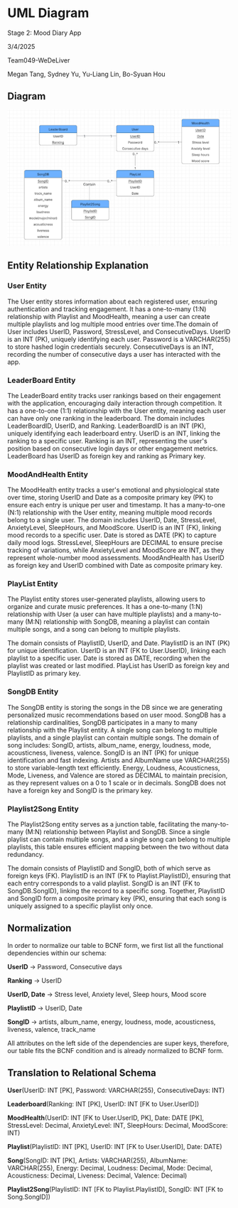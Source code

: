 # UML Diagram
Stage 2: Mood Diary App

3/4/2025

Team049-WeDeLiver

Megan Tang, Sydney Yu, Yu-Liang Lin, Bo-Syuan Hou
## Diagram
![UML Diagram](images/uml_diagram.png)

## Entity Relationship Explanation
### User Entity
The User entity stores information about each registered user, ensuring authentication and tracking engagement. It has a one-to-many (1:N) relationship with Playlist and MoodHealth, meaning a user can create multiple playlists and log multiple mood entries over time.The domain of User includes UserID, Password, StressLevel, and ConsecutiveDays. UserID is an INT (PK), uniquely identifying each user. Password is a VARCHAR(255) to store hashed login credentials securely. ConsecutiveDays is an INT, recording the number of consecutive days a user has interacted with the app. 


### LeaderBoard Entity
The LeaderBoard entity tracks user rankings based on their engagement with the application, encouraging daily interaction through competition. It has a one-to-one (1:1) relationship with the User entity, meaning each user can have only one ranking in the leaderboard. The domain includes LeaderBoardID, UserID, and Ranking. LeaderBoardID is an INT (PK), uniquely identifying each leaderboard entry. UserID is an INT, linking the ranking to a specific user. Ranking is an INT, representing the user's position based on consecutive login days or other engagement metrics. LeaderBoard has UserID as foreign key and ranking as Primary key. 


### MoodAndHealth Entity
The MoodHealth entity tracks a user's emotional and physiological state over time, storing UserID and Date as a composite primary key (PK) to ensure each entry is unique per user and timestamp. It has a many-to-one (N:1) relationship with the User entity, meaning multiple mood records belong to a single user. The domain includes UserID, Date, StressLevel, AnxietyLevel, SleepHours, and MoodScore. UserID is an INT (FK), linking mood records to a specific user. Date is stored as DATE (PK) to capture daily mood logs. StressLevel, SleepHours are DECIMAL to ensure precise tracking of variations, while AnxietyLevel and MoodScore are INT, as they represent whole-number mood assessments. MoodAndHealth has UserID as foreign key and UserID combined with Date as composite primary key.


### PlayList Entity
The Playlist entity stores user-generated playlists, allowing users to organize and curate music preferences. It has a one-to-many (1:N) relationship with User (a user can have multiple playlists) and a many-to-many (M:N) relationship with SongDB, meaning a playlist can contain multiple songs, and a song can belong to multiple playlists.


The domain consists of PlaylistID, UserID, and Date. PlaylistID is an INT (PK) for unique identification. UserID is an INT (FK to User.UserID), linking each playlist to a specific user. Date is stored as DATE, recording when the playlist was created or last modified. PlayList has UserID as foreign key and PlaylistID  as primary key. 


### SongDB Entity 
The SongDB entity is storing the songs in the DB since we are generating personalized music recommendations based on user mood. SongDB has a relationship cardinalities, SongDB participates in a many to many relationship with the Playlist entity. A single song can belong to multiple playlists, and a single playlist can contain multiple songs. 
The domain of song includes: SongID, artists, album_name, energy, loudness, mode, acousticness, liveness, valence. SongID is an INT (PK) for unique identification and fast indexing. Artists and AlbumName use VARCHAR(255) to store variable-length text efficiently. Energy, Loudness, Acousticness,  Mode, Liveness, and Valence are stored as DECIMAL to maintain precision, as they represent values on a 0 to 1 scale or in decimals. SongDB does not have a foreign key and SongID is the primary key. 


### Playlist2Song Entity
The Playlist2Song entity serves as a junction table, facilitating the many-to-many (M:N) relationship between Playlist and SongDB. Since a single playlist can contain multiple songs, and a single song can belong to multiple playlists, this table ensures efficient mapping between the two without data redundancy.

The domain consists of PlaylistID and SongID, both of which serve as foreign keys (FK). PlaylistID is an INT (FK to Playlist.PlaylistID), ensuring that each entry corresponds to a valid playlist. SongID is an INT (FK to SongDB.SongID), linking the record to a specific song. Together, PlaylistID and SongID form a composite primary key (PK), ensuring that each song is uniquely assigned to a specific playlist only once.

## Normalization

In order to normalize our table to BCNF form, we first list all the functional dependencies within our schema:

**UserID** -> Password, Consecutive days

**Ranking** -> UserID

**UserID, Date** -> Stress level, Anxiety level, Sleep hours, Mood score

**PlaylistID** -> UserID, Date

**SongID** -> artists, album_name, energy, loudness, mode, acousticness, liveness, valence, track_name

All attributes on the left side of the dependencies are super keys, therefore, our table fits the BCNF condition and is already normalized to BCNF form.

## Translation to Relational Schema

**User**(UserID: INT [PK], Password: VARCHAR(255), ConsecutiveDays: INT)

**Leaderboard**(Ranking: INT [PK], UserID: INT [FK to User.UserID])

**MoodHealth**(UserID: INT [FK to User.UserID, PK], Date: DATE [PK], StressLevel: Decimal, AnxietyLevel: INT, SleepHours: Decimal, MoodScore: INT)

**Playlist**(PlaylistID: INT [PK], UserID: INT [FK to User.UserID], Date: DATE)

**Song**(SongID: INT [PK], Artists: VARCHAR(255), AlbumName: VARCHAR(255), Energy: Decimal, Loudness: Decimal, Mode: Decimal, Acousticness: Decimal, Liveness: Decimal, Valence: Decimal)

**Playlist2Song**(PlaylistID: INT [FK to Playlist.PlaylistID], SongID: INT [FK to Song.SongID])
